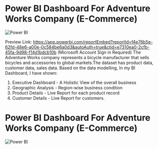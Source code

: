 # Power BI Dashboard For Adventure Works Company (E-Commerce)
![Power BI](https://img.shields.io/badge/Power%20BI-Dashboard-yellow?logo=power-bi)

Preview Link: https://app.powerbi.com/reportEmbed?reportId=f4e76b5e-62fd-48e6-a00e-0c584be6a0d3&autoAuth=true&ctid=e7310ea0-2cfb-45fa-9d98-f14d1bdcb10b
(Microsoft Account Sign in Required)
The Adventure Works company represents a bicycle manufacturer that sells bicycles and accessories to global markets.The dataset has product data, customer data, sales data. 
Based on the data modelling, In my BI Dashboard, I have shown:
1. Executive Dashboard - A Holistic View of the overall business
2. Geographic Analysis - Region-wise business condition
3. Product Details - Live Report for each product record 
4. Customer Details - Live Report for customers.

# Power BI Dashboard For Adventure Works Company (E-Commerce)
![Power BI](https://img.shields.io/badge/Power%20BI-Dashboard-yellow?logo=power-bi)

